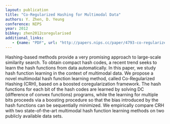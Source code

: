 ```yaml
---
layout: publication
title: "Co-Regularized Hashing for Multimodal Data"
authors: Y. Zhen, D. Yeung
conference: NIPS
year: 2012
bibkey: zhen2012coregularised
additional_links:
   - {name: "PDF", url: "http://papers.nips.cc/paper/4793-co-regularized-hashing-for-multimodal-data.pdf"}
---
```

Hashing-based methods provide a very promising approach to large-scale similarity
search. To obtain compact hash codes, a recent trend seeks to learn the hash
functions from data automatically. In this paper, we study hash function learning
in the context of multimodal data. We propose a novel multimodal hash function
learning method, called Co-Regularized Hashing (CRH), based on a boosted coregularization
framework. The hash functions for each bit of the hash codes are
learned by solving DC (difference of convex functions) programs, while the learning
for multiple bits proceeds via a boosting procedure so that the bias introduced
by the hash functions can be sequentially minimized. We empirically compare
CRH with two state-of-the-art multimodal hash function learning methods on two
publicly available data sets.
